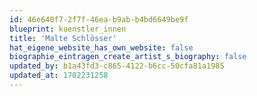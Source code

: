 ```yaml
---
id: 46e640f7-2f7f-46ea-b9ab-b4bd6649be9f
blueprint: kuenstler_innen
title: 'Malte Schlösser'
hat_eigene_website_has_own_website: false
biographie_eintragen_create_artist_s_biography: false
updated_by: b1a43fd3-c865-4122-b6cc-50cfa81a1985
updated_at: 1702231258
---
```

